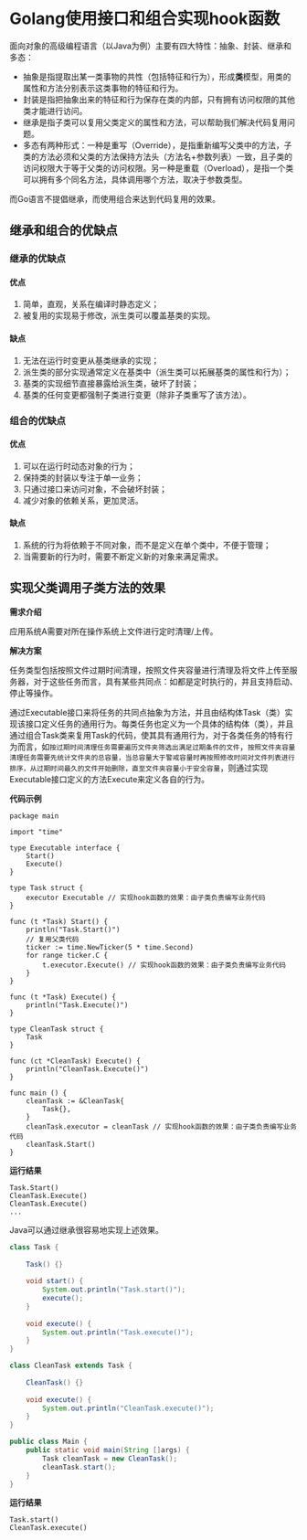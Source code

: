 # Golang使用接口和组合实现hook函数

面向对象的高级编程语言（以Java为例）主要有四大特性：抽象、封装、继承和多态：

- 抽象是指提取出某一类事物的共性（包括特征和行为），形成**类**模型，用类的属性和方法分别表示这类事物的特征和行为。
- 封装是指把抽象出来的特征和行为保存在类的内部，只有拥有访问权限的其他类才能进行访问。
- 继承是指子类可以复用父类定义的属性和方法，可以帮助我们解决代码复用问题。
- 多态有两种形式：一种是重写（Override），是指重新编写父类中的方法，子类的方法必须和父类的方法保持方法头（方法名+参数列表）一致，且子类的访问权限大于等于父类的访问权限。另一种是重载（Overload），是指一个类可以拥有多个同名方法，具体调用哪个方法，取决于参数类型。

而Go语言不提倡继承，而使用组合来达到代码复用的效果。

## 继承和组合的优缺点

### 继承的优缺点

#### 优点

1. 简单，直观，关系在编译时静态定义；
2. 被复用的实现易于修改，派生类可以覆盖基类的实现。

#### 缺点

1. 无法在运行时变更从基类继承的实现；
2. 派生类的部分实现通常定义在基类中（派生类可以拓展基类的属性和行为）；
3. 基类的实现细节直接暴露给派生类，破坏了封装；
4. 基类的任何变更都强制子类进行变更（除非子类重写了该方法）。

### 组合的优缺点

#### 优点

1. 可以在运行时动态对象的行为；
2. 保持类的封装以专注于单一业务；
3. 只通过接口来访问对象，不会破坏封装；
4. 减少对象的依赖关系，更加灵活。

#### 缺点

1. 系统的行为将依赖于不同对象，而不是定义在单个类中，不便于管理；
2. 当需要新的行为时，需要不断定义新的对象来满足需求。

## 实现父类调用子类方法的效果

**需求介绍**

应用系统A需要对所在操作系统上文件进行定时清理/上传。

**解决方案**

任务类型包括按照文件过期时间清理，按照文件夹容量进行清理及将文件上传至服务器，对于这些任务而言，具有某些共同点：如都是定时执行的，并且支持启动、停止等操作。

通过Executable接口来将任务的共同点抽象为方法，并且由结构体Task（类）实现该接口定义任务的通用行为。每类任务也定义为一个具体的结构体（类），并且通过组合Task类来复用Task的代码，使其具有通用行为，对于各类任务的特有行为而言，如`按过期时间清理任务需要遍历文件夹筛选出满足过期条件的文件`，`按照文件夹容量清理任务需要先统计文件夹的总容量，当总容量大于警戒容量时再按照修改时间对文件列表进行排序，从过期时间最久的文件开始删除，直至文件夹容量小于安全容量`，则通过实现Executable接口定义的方法Execute来定义各自的行为。

**代码示例**

```golang
package main

import "time"

type Executable interface {
	Start()
	Execute()
}

type Task struct {
	executor Executable // 实现hook函数的效果：由子类负责编写业务代码
}

func (t *Task) Start() {
	println("Task.Start()")
	// 复用父类代码
	ticker := time.NewTicker(5 * time.Second)
	for range ticker.C {
		t.executor.Execute() // 实现hook函数的效果：由子类负责编写业务代码
	}
}

func (t *Task) Execute() {
	println("Task.Execute()")
}

type CleanTask struct {
	Task
}

func (ct *CleanTask) Execute() {
	println("CleanTask.Execute()")
}

func main () {
	cleanTask := &CleanTask{
		Task{},
	}
	cleanTask.executor = cleanTask // 实现hook函数的效果：由子类负责编写业务代码
	cleanTask.Start()
}
```

**运行结果**

```
Task.Start()
CleanTask.Execute()
CleanTask.Execute()
...
```

Java可以通过继承很容易地实现上述效果。

```java
class Task {
	
	Task() {}
	
	void start() {
    	System.out.println("Task.start()");
		execute();
	}
	
	void execute() {
    	System.out.println("Task.execute()");
	}
}

class CleanTask extends Task {
	
	CleanTask() {}
	
	void execute() {
    	System.out.println("CleanTask.execute()");
	}
}

public class Main {
    public static void main(String []args) {
		Task cleanTask = new CleanTask();
		cleanTask.start();
    }
}
```

**运行结果**

```
Task.start()
CleanTask.execute()
```



